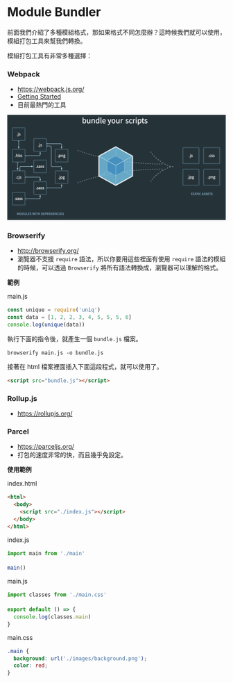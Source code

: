 # Module Bundler

前面我們介紹了多種模組格式，那如果格式不同怎麼辦？這時候我們就可以使用，模組打包工具來幫我們轉換。

模組打包工具有非常多種選擇：

### Webpack

- <https://webpack.js.org/>
- [Getting Started](https://webpack.js.org/guides/getting-started/)
- 目前最熱門的工具

![](https://raw.githubusercontent.com/alincode/modular-design-30days-2019/master/assets/webpack.png)

<!--
**相關線上教學影片**
- [Webpack Crash Course - YouTube](https://www.youtube.com/watch?v=lziuNMk_8eQ)
-->

### Browserify

- <http://browserify.org/>
- 瀏覽器不支援 `require` 語法，所以你要用這些裡面有使用 `require` 語法的模組的時候，可以透過 `Browserify` 將所有語法轉換成，瀏覽器可以理解的格式。

**範例**

main.js

```js
const unique = require('uniq')
const data = [1, 2, 2, 3, 4, 5, 5, 5, 6]
console.log(unique(data))
```

執行下面的指令後，就產生一個 `bundle.js` 檔案。

```
browserify main.js -o bundle.js
```

接著在 html 檔案裡面插入下面這段程式，就可以使用了。

```html
<script src="bundle.js"></script>
```

### Rollup.js

- <https://rollupjs.org/>

### Parcel

- <https://parceljs.org/>
- 打包的速度非常的快，而且幾乎免設定。

**使用範例**

index.html

```html
<html>
  <body>
    <script src="./index.js"></script>
  </body>
</html>
```

index.js

```js
import main from './main'

main()
```

main.js

```js
import classes from './main.css'

export default () => {
  console.log(classes.main)
}
```

main.css

```css
.main {
  background: url('./images/background.png');
  color: red;
}
```

<!--
**相關線上教學影片**

- [Exploring The Parcel Application Bundler - YouTube](https://www.youtube.com/watch?v=DYZTFooDB24)
- [What Is Parcel? - YouTube](https://www.youtube.com/watch?v=ILHn43wsDv0)
- [Parcel ...the Webpack KILLER?! - YouTube](https://www.youtube.com/watch?v=b-6BeS-22yw)
-->
